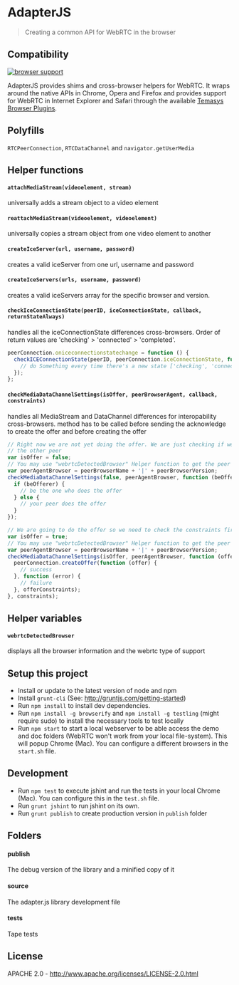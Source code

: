 # AdapterJS

> Creating a common API for WebRTC in the browser

## Compatibility

[![browser support](https://ci.testling.com/Temasys/AdapterJS.png)
](https://ci.testling.com/Temasys/AdapterJS)

AdapterJS provides shims and cross-browser helpers for WebRTC. It wraps around the native APIs in Chrome, Opera and Firefox and provides support for WebRTC in Internet Explorer and Safari through the available [Temasys Browser Plugins](https://temasys.atlassian.net/wiki/display/TWPP/WebRTC+Plugins).


## Polyfills

`RTCPeerConnection`, `RTCDataChannel` and `navigator.getUserMedia`


## Helper functions

#### `attachMediaStream(videoelement, stream)`

universally adds a stream object to a video element

#### `reattachMediaStream(videoelement, videoelement)`

universally copies a stream object from one video element to another

#### `createIceServer(url, username, password)`

creates a valid iceServer from one url, username and password

#### `createIceServers(urls, username, password)`

creates a valid iceServers array for the specific browser and version.

#### `checkIceConnectionState(peerID, iceConnectionState, callback, returnStateAlways)`

handles all the iceConnectionState differences cross-browsers. Order of return values are 'checking' > 'connected' > 'completed'.

```javascript
peerConnection.oniceconnectionstatechange = function () {
  checkICEConnectionState(peerID, peerConnection.iceConnectionState, function (iceConnectionState) {
    // do Something every time there's a new state ['checking', 'connected', 'completed']
  });
};
```

#### `checkMediaDataChannelSettings(isOffer, peerBrowserAgent, callback, constraints)`

handles all MediaStream and DataChannel differences for interopability cross-browsers.
method has to be called before sending the acknowledge to create the offer and before creating the offer 

```javascript
// Right now we are not yet doing the offer. We are just checking if we should be the offerer instead of
// the other peer
var isOffer = false;
// You may use "webrtcDetectedBrowser" Helper function to get the peer to send browser information
var peerAgentBrowser = peerBrowserName + '|' + peerBrowserVersion;
checkMediaDataChannelSettings(false, peerAgentBrowser, function (beOfferer) {
  if (beOfferer) {
    // be the one who does the offer
  } else {
    // your peer does the offer
  }
});
```

```javascript
// We are going to do the offer so we need to check the constraints first.
var isOffer = true;
// You may use "webrtcDetectedBrowser" Helper function to get the peer to send browser information
var peerAgentBrowser = peerBrowserName + '|' + peerBrowserVersion; 
checkMediaDataChannelSettings(isOffer, peerAgentBrowser, function (offerConstraints) {
  peerConnection.createOffer(function (offer) {
    // success
  }, function (error) {
    // failure
  }, offerConstraints);
}, constraints);
```

## Helper variables

#### `webrtcDetectedBrowser`

displays all the browser information and the webrtc type of support

## Setup this project

- Install or update to the latest version of node and npm
- Install `grunt-cli` (See: http://gruntjs.com/getting-started)
- Run `npm install` to install dev dependencies.
- Run `npm install -g browserify` and `npm install -g testling` (might require sudo) to install the necessary tools to test locally
- Run `npm start` to start a local webserver to be able access the demo and doc folders (WebRTC won't work from your local file-system). This will popup Chrome (Mac). You can configure a different browsers in the `start.sh` file.


## Development

- Run `npm test` to execute jshint and run the tests in your local Chrome (Mac). You can configure this in the `test.sh` file.
- Run `grunt jshint` to run jshint on its own.
- Run `grunt publish` to create production version in `publish` folder


## Folders

#### publish

The debug version of the library and a minified copy of it

#### source

The adapter.js library development file

#### tests

Tape tests


## License

APACHE 2.0 - http://www.apache.org/licenses/LICENSE-2.0.html
